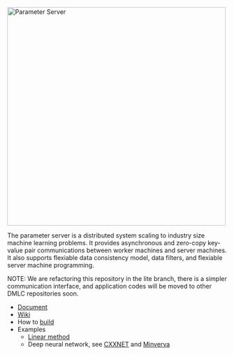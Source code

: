 <img src="http://parameterserver.org/images/parameterserver.png" alt="Parameter Server" style="width: 500px;">

The parameter server is a distributed system scaling to industry size machine
learning problems. It provides asynchronous and zero-copy key-value pair
communications between worker machines and server machines. It also supports
flexiable data consistency model, data filters, and flexiable server machine
programming.

NOTE: We are refactoring this repository in the lite branch, there is a simpler
communication interface, and application codes will be moved to other DMLC
repositories soon.

- [Document](doc/)
- [Wiki](https://github.com/dmlc/parameter_server/wiki/)
- How to [build](make/)
- Examples
  - [Linear method](example/linear)
  - Deep neural network, see [CXXNET](https://github.com/dmlc/cxxnet) and [Minverva](https://github.com/minerva-developers/minerva)
